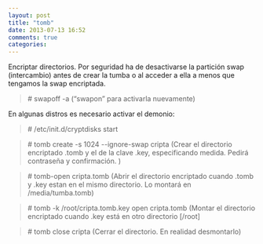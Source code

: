 ```yaml
---
layout: post
title: "tomb"
date: 2013-07-13 16:52
comments: true
categories: 
---
```

Encriptar directorios. Por seguridad ha de desactivarse la partición swap (intercambio) antes de crear la tumba o al acceder a ella a menos que tengamos la swap encriptada. 

>\# swapoff -a (“swapon” para activarla nuevamente) 

En algunas distros es necesario activar el demonio: 

>\# /etc/init.d/cryptdisks start 

>\# tomb create -s 1024 --ignore-swap cripta (Crear el directorio encriptado .tomb y el de la clave .key, especificando medida. Pedirá contraseña y confirmación. ) 

>\# tomb-open cripta.tomb (Abrir el directorio encriptado cuando .tomb y .key estan en el mismo directorio. Lo montará en /media/tumba.tomb) 

>\# tomb -k /root/cripta.tomb.key open cripta.tomb (Montar el directorio encriptado cuando .key está en otro directorio [/root] 

>\# tomb close cripta (Cerrar el directorio. En realidad desmontarlo)

